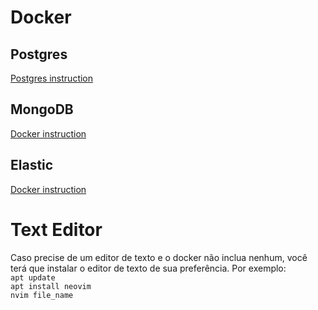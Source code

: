# Docker

## Postgres
[Postgres instruction](postgres.md)  

## MongoDB
[Docker instruction](mongodb.md)  

## Elastic
[Docker instruction](elasticsearch.md)  

# Text Editor
Caso precise de um editor de texto e o docker não inclua nenhum, você terá que instalar o editor de texto de sua preferência. Por exemplo:  
`apt update`  
`apt install neovim`  
`nvim file_name`  